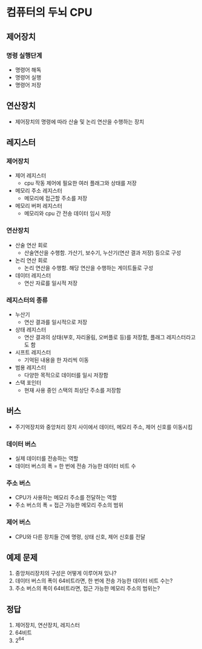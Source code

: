 # 컴퓨터의 두뇌 CPU

## 제어장치
### 명령 실행단계
- 명령어 해독
- 명령어 실행
- 명령어 저장

## 연산장치
- 제어장치의 명령에 따라 산술 및 논리 연산을 수행하는 장치


## 레지스터

### 제어장치
- 제어 레지스터
	- cpu 작동 제어에 필요한 여러 플래그와 상태를 저장
- 메모리 주소 레지스터
	- 메모리에 접근할 주소를 저장
- 메모리 버퍼 레지스터
	- 메모리와 cpu 간 전송 데이터 임시 저장


### 연산장치
- 산술 연산 회로
	- 산술연산을 수행함. 가산기, 보수기, 누산기(연산 결과 저장) 등으로 구성
- 논리 연산 회로
	- 논리 연산을 수행함. 해당 연산을 수행하는 게이트들로 구성
- 데이터 레지스터
	- 연산 자료를 일시적 저장


### 레지스터의 종류
- 누산기
	- 연산 결과를 일시적으로 저장
- 상태 레지스터
	- 연산 결과의 상태(부호, 자리올림, 오버플로 등)를 저장함, 플래그 레지스터라고도 함
- 시프트 레지스터
	- 기억된 내용을 한 자리씩 이동
- 범용 레지스터
	- 다양한 목적으로 데이터를 일시 저장함
- 스택 포인터
	- 현재 사용 중인 스택의 최상단 주소를 저장함


## 버스
- 주기억장치와 중앙처리 장치 사이에서 데이터, 메모리 주소, 제어 신호를 이동시킴

### 데이터 버스
- 실제 데이터를 전송하는 역할
- 데이터 버스의 폭 = 한 번에 전송 가능한 데이터 비트 수


### 주소 버스
- CPU가 사용하는 메모리 주소를 전달하는 역할
- 주소 버스의 폭 = 접근 가능한 메모리 주소의 범위

### 제어 버스
- CPU와 다른 장치들 간에 명령, 상태 신호, 제어 신호를 전달


## 예제 문제
1. 중앙처리장치의 구성은 어떻게 이루어져 있나?
2. 데이터 버스의 폭이 64비트라면, 한 번에 전송 가능한 데이터 비트 수는?
3. 주소 버스의 폭이 64비트라면, 접근 가능한 메모리 주소의 범위는?

## 정답
1. 제어장치, 연산장치, 레지스터
2. 64비트
3. $2^{64}$
